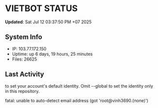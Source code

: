 # VIETBOT STATUS
**Updated**: Sat Jul 12 03:37:50 PM +07 2025

## System Info
- IP: 103.77.172.150
- Uptime: up 6 days, 19 hours, 25 minutes
- Files: 26625

## Last Activity

to set your account's default identity.
Omit --global to set the identity only in this repository.

fatal: unable to auto-detect email address (got 'root@vinh3690.(none)')
